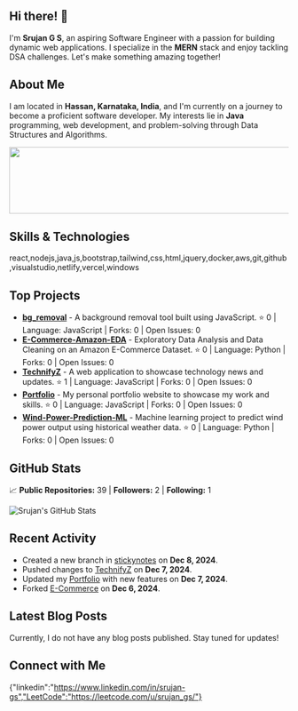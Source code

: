 ## Hi there! 👋

I'm **Srujan G S**, an aspiring Software Engineer with a passion for building dynamic web applications. I specialize in the **MERN** stack and enjoy tackling DSA challenges. Let's make something amazing together!

## About Me

I am located in **Hassan, Karnataka, India**, and I'm currently on a journey to become a proficient software developer. My interests lie in **Java** programming, web development, and problem-solving through Data Structures and Algorithms.


<a href="https://github.com/devxb/gitanimals">
  <img
    src="https://render.gitanimals.org/lines/srujanGowda08"
    width="600"
    height="120"
  />
</a>
  
## Skills & Technologies

react,nodejs,java,js,bootstrap,tailwind,css,html,jquery,docker,aws,git,github,visualstudio,netlify,vercel,windows

## Top Projects

- [**bg_removal**](https://github.com/srujanGowda08/bg_removal) - A background removal tool built using JavaScript. ⭐️ 0 | Language: JavaScript | Forks: 0 | Open Issues: 0
- [**E-Commerce-Amazon-EDA**](https://github.com/srujanGowda08/E-Commerce-Amazon-EDA) - Exploratory Data Analysis and Data Cleaning on an Amazon E-Commerce Dataset. ⭐️ 0 | Language: Python | Forks: 0 | Open Issues: 0
- [**TechnifyZ**](https://github.com/srujanGowda08/TechnifyZ) - A web application to showcase technology news and updates. ⭐️ 1 | Language: JavaScript | Forks: 0 | Open Issues: 0
- [**Portfolio**](https://github.com/srujanGowda08/Portfolio) - My personal portfolio website to showcase my work and skills. ⭐️ 0 | Language: JavaScript | Forks: 0 | Open Issues: 0
- [**Wind-Power-Prediction-ML**](https://github.com/srujanGowda08/Wind-Power-Prediction-ML) - Machine learning project to predict wind power output using historical weather data. ⭐️ 0 | Language: Python | Forks: 0 | Open Issues: 0

## GitHub Stats

📈 **Public Repositories:** 39 | **Followers:** 2 | **Following:** 1

![Srujan's GitHub Stats](https://github-readme-stats.vercel.app/api?username=srujanGowda08&show_icons=true&theme=radical)

## Recent Activity

- Created a new branch in [stickynotes](https://github.com/srujanGowda08/stickynotes) on **Dec 8, 2024**.
- Pushed changes to [TechnifyZ](https://github.com/srujanGowda08/TechnifyZ) on **Dec 7, 2024**.
- Updated my [Portfolio](https://github.com/srujanGowda08/Portfolio) with new features on **Dec 7, 2024**.
- Forked [E-Commerce](https://github.com/Hemanthir122/E-Commerce) on **Dec 6, 2024**.

## Latest Blog Posts

Currently, I do not have any blog posts published. Stay tuned for updates!

## Connect with Me

{"linkedin":"https://www.linkedin.com/in/srujan-gs","LeetCode":"https://leetcode.com/u/srujan_gs/"}
